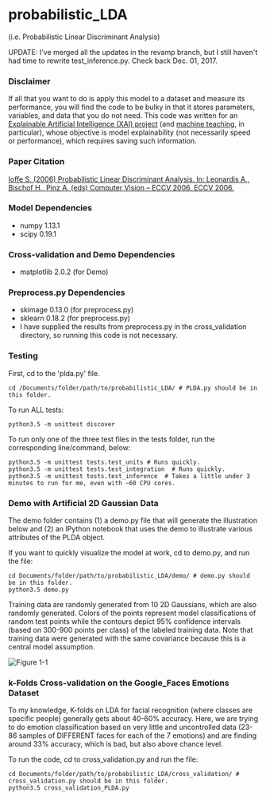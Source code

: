 # probabilistic_LDA 
(i.e. Probabilistic Linear Discriminant Analysis)

UPDATE: I've merged all the updates in the revamp branch, but I still haven't had time to rewrite test_inference.py. Check back Dec. 01, 2017.

### Disclaimer
If all that you want to do is apply this model to a dataset and measure its
 performance, you will find the code to be bulky in that it stores parameters,
 variables, and data that you do not need. This code was written for
 an [Explainable Artificial Intelligence (XAI) project](http://shaftolab.com/people.html)
 (and [machine teaching](http://shaftolab.com/publications.html), in particular), whose
 objective is model explainability (not necessarily speed or performance),
 which requires saving such information.

### Paper Citation
[Ioffe S. (2006) Probabilistic Linear Discriminant Analysis. In: Leonardis A., Bischof H., Pinz A. (eds) Computer Vision – ECCV 2006. ECCV 2006.](https://link.springer.com/chapter/10.1007/11744085_41)

### Model Dependencies
* numpy 1.13.1
* scipy 0.19.1

### Cross-validation and Demo Dependencies
* matplotlib 2.0.2  (for Demo) 

### Preprocess.py Dependencies
* skimage 0.13.0  (for preprocess.py)
* sklearn 0.18.2  (for preprocess.py)
* I have supplied the results from preprocess.py in the cross_validation directory, so running this code is not necessary.

### Testing
First, cd to the 'plda.py' file.
```
cd /Documents/folder/path/to/probabilistic_LDA/ # PLDA.py should be in this folder.
```

To run ALL tests:
```
python3.5 -m unittest discover
```

To run only one of the three test files in the tests folder, run the corresponding line/command, below:
```
python3.5 -m unittest tests.test_units # Runs quickly.
python3.5 -m unittest tests.test_integration  # Runs quickly.
python3.5 -m unittest tests.test_inference  # Takes a little under 3 minutes to run for me, even with ~60 CPU cores.
```

### Demo with Artificial 2D Gaussian Data
The demo folder contains (1) a demo.py file that will generate the illustration below
and (2) an IPython notebook that uses the demo to illustrate various attributes
of the PLDA object.

If you want to quickly visualize the model at work, cd to demo.py, and run the file:
```
cd Documents/folder/path/to/probabilistic_LDA/demo/ # demo.py should be in this folder.
python3.5 demo.py
```
Training data are randomly generated from 10 2D Gaussians, which are also
 randomly generated. Colors of the points represent model classifications 
 of random test points while the contours depict 95% confidence intervals 
 (based on 300-900 points per class) of the labeled training data. Note that
 training data were generated with the same covariance because this is a 
 central model assumption.

![Figure 1-1](https://github.com/RaviSoji/probabilistic_LDA/demo/classification_demo.jpg?raw=True)

### k-Folds Cross-validation on the Google_Faces Emotions Dataset
To my knowledge, K-folds on LDA for facial recognition (where classes are 
 specific people) generally gets about 40-60% accuracy. Here, we are 
 trying to do emotion classification based on very little and uncontrolled
 data (23-86 samples of DIFFERENT faces for each of the 7 emotions) and 
 are finding around 33% accuracy, which is bad, but also above chance level.
 
To run the code, cd to cross_validation.py and run the file:
```
cd Documents/folder/path/to/probabilistic_LDA/cross_validation/ # cross_validation.py should be in this folder.
python3.5 cross_validation_PLDA.py
```
